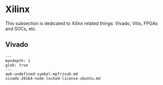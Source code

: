 # Xilinx

This subsection is dedicated to Xilinx related things: Vivado, Vitis, FPGAs and
SOCs, etc.

## Vivado

```{toctree}
---
maxdepth: 1
glob: true
---
awk-undefined-symbol-mpfrzsub.md
vivado-20164-node-locked-license-ubuntu.md
```
